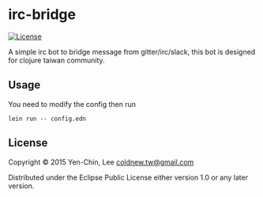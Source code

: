 # irc-bridge
[![License](http://img.shields.io/badge/license-Eclipse-blue.svg?style=flat)](https://www.eclipse.org/legal/epl-v10.html)

A simple irc bot to bridge message from gitter/irc/slack, this bot is designed
for clojure taiwan community.

## Usage

You need to modify the config then run

    lein run -- config.edn

## License

Copyright © 2015 Yen-Chin, Lee <coldnew.tw@gmail.com>

Distributed under the Eclipse Public License either version 1.0 or any later version.
